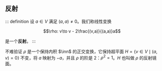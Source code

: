 ## 反射

::: definition
设 $a\in V$ 满足 $(a,a)\ne0$。我们称线性变换

$$\rho: v\to v - 2\frac{(v,a)}{(a,a)}a$$

是一个**反射**。
:::

不难验证 $\rho$ 是一个保持内积 $\inn$ 的正交变换，它保持超平面 $H=\{v\in V\mid (a,v)=0\}$ 不变，将 $a$ 映射为 $-a$，并且 $\rho$ 的阶是 2：$\rho^2=1$。$H$ 也叫做 $\rho$ 的反射镜面。
